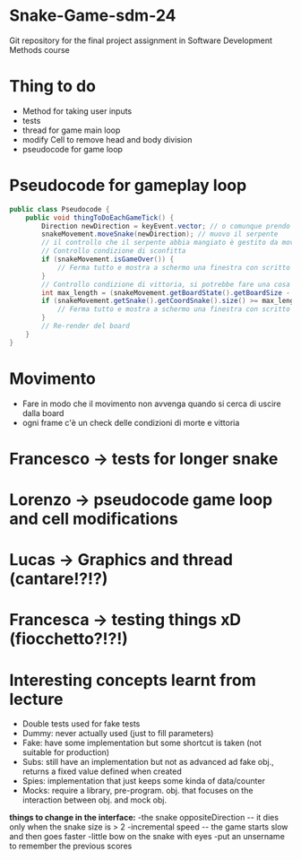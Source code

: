 # Snake-Game-sdm-24
Git repository for the final project assignment in Software Development Methods course

# Thing to do
- Method for taking user inputs
- tests
- thread for game main loop
- modify Cell to remove head and body division
- pseudocode for game loop

# Pseudocode for gameplay loop
```java
public class Pseudocode {
    public void thingToDoEachGameTick() {
        Direction newDirection = keyEvent.vector; // o comunque prendo la direzione del keyEvent
        snakeMovement.moveSnake(newDirection); // muovo il serpente
        // il controllo che il serpente abbia mangiato è gestito da moveSnake direttamente, quindi non te ne devi preoccupare qui
        // Controllo condizione di sconfitta
        if (snakeMovement.isGameOver()) {
            // Ferma tutto e mostra a schermo una finestra con scritto che hai perso :(
        }
        // Controllo condizione di vittoria, si potrebbe fare una cosa tipo
        int max_length = (snakeMovement.getBoardState().getBoardSize - 2)*(snakeMovement.getBoardState().getBoardSize - 2);
        if (snakeMovement.getSnake().getCoordSnake().size() >= max_length) {
            // Ferma tutto e mostra a schermo una finestra con scritto che hai vinto :)
        }
        // Re-render del board
    }
}
```

# Movimento
- Fare in modo che il movimento non avvenga quando si cerca di uscire dalla board
- ogni frame c'è un check delle condizioni di morte e vittoria


# Francesco -> tests for longer snake
# Lorenzo -> pseudocode game loop and cell modifications
# Lucas -> Graphics and thread (cantare!?!?)
# Francesca -> testing things xD (fiocchetto?!?!)



# Interesting concepts learnt from lecture
-  Double tests used for fake tests 
  - Dummy: never actually used (just to fill parameters)
  - Fake: have some implementation but some shortcut is taken (not suitable for production)
  - Subs: still have an implementation but not as advanced ad fake obj., returns a fixed value defined when created
  - Spies: implementation that just keeps some kinda of data/counter
  - Mocks: require a library, pre-program. obj. that focuses on the interaction between obj. and mock obj.

**things to change in the interface:** 
-the snake oppositeDirection -- it dies only when the snake size is > 2 
-incremental speed -- the game starts slow and then goes faster
-little bow on the snake with eyes
-put an unsername to remember the previous scores 
